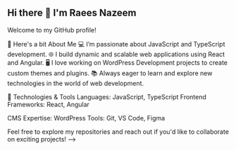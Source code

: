 ## Hi there 👋 I'm Raees Nazeem
Welcome to my GitHub profile!

🚀 Here's a bit About Me
💻 I’m passionate about JavaScript and TypeScript development.
🌐 I build dynamic and scalable web applications using React and Angular.
🖥️ I love working on WordPress Development projects to create custom themes and plugins.
📚 Always eager to learn and explore new technologies in the world of web development.

🔧 Technologies & Tools
Languages: JavaScript, TypeScript
Frontend Frameworks: React, Angular

CMS Expertise: WordPress
Tools: Git, VS Code, Figma


Feel free to explore my repositories and reach out if you'd like to collaborate on exciting projects!
-->
